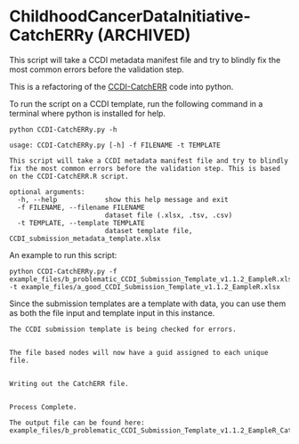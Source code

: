 # ChildhoodCancerDataInitiative-CatchERRy (ARCHIVED)
This script will take a CCDI metadata manifest file and try to blindly fix the most common errors before the validation step. 

This is a refactoring of the [CCDI-CatchERR](https://github.com/CBIIT/ChildhoodCancerDataInitiative-CatchERR) code into python.

To run the script on a CCDI template, run the following command in a terminal where python is installed for help.

```
python CCDI-CatchERRy.py -h
```

```
usage: CCDI-CatchERRy.py [-h] -f FILENAME -t TEMPLATE

This script will take a CCDI metadata manifest file and try to blindly fix the most common errors before the validation step. This is based on the CCDI-CatchERR.R script.

optional arguments:
  -h, --help            show this help message and exit
  -f FILENAME, --filename FILENAME
                        dataset file (.xlsx, .tsv, .csv)
  -t TEMPLATE, --template TEMPLATE
                        dataset template file, CCDI_submission_metadata_template.xlsx
```

An example to run this script:

```
python CCDI-CatchERRy.py -f example_files/b_problematic_CCDI_Submission_Template_v1.1.2_EampleR.xlsx -t example_files/a_good_CCDI_Submission_Template_v1.1.2_EampleR.xlsx 
```
Since the submission templates are a template with data, you can use them as both the file input and template input in this instance.

```
The CCDI submission template is being checked for errors.


The file based nodes will now have a guid assigned to each unique file.


Writing out the CatchERR file.


Process Complete.

The output file can be found here: example_files/b_problematic_CCDI_Submission_Template_v1.1.2_EampleR_CatchERR20230425
```
